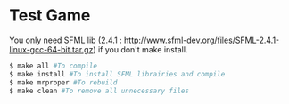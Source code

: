 # Test Game

You only need SFML lib (2.4.1 : http://www.sfml-dev.org/files/SFML-2.4.1-linux-gcc-64-bit.tar.gz) if you don't make install.

```sh
$ make all #To compile
$ make install #To install SFML librairies and compile
$ make mrproper #To rebuild
$ make clean #To remove all unnecessary files 
```